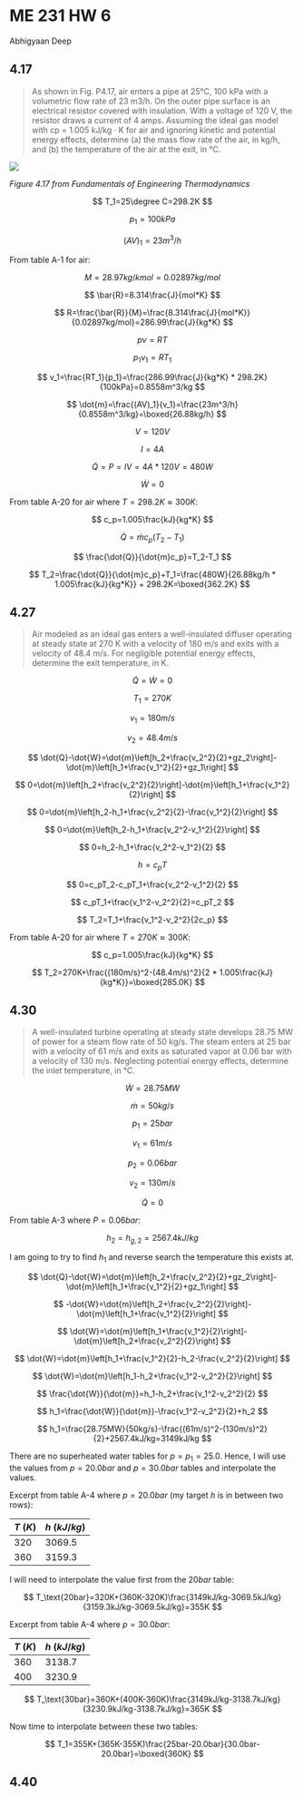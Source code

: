 # ME 231 HW 6

Abhigyaan Deep

## 4.17

> As shown in Fig. P4.17, air enters a pipe at 25°C, 100 kPa with a volumetric flow rate of 23 m3/h. On the outer pipe surface is an electrical resistor covered with insulation. With a voltage of 120 V, the resistor draws a current of 4 amps. Assuming the ideal gas model with cp = 1.005 kJ/kg · K for air and ignoring kinetic and potential energy effects, determine (a) the mass flow rate of the air, in kg/h, and (b) the temperature of the air at the exit, in °C.

![](https://i.imgur.com/QAorsO3.png)

_Figure 4.17 from Fundamentals of Engineering Thermodynamics_

$$
T_1=25\degree C=298.2K
$$

$$
p_1=100kPa
$$

$$
(AV)_1=23m^3/h
$$

From table A-1 for air:

$$
M=28.97kg/kmol=0.02897kg/mol
$$

$$
\bar{R}=8.314\frac{J}{mol*K}
$$

$$
R=\frac{\bar{R}}{M}=\frac{8.314\frac{J}{mol*K}}{0.02897kg/mol}=286.99\frac{J}{kg*K}
$$

$$
pv=RT
$$

$$
p_1v_1=RT_1
$$

$$
v_1=\frac{RT_1}{p_1}=\frac{286.99\frac{J}{kg*K} * 298.2K}{100kPa}=0.8558m^3/kg
$$

$$
\dot{m}=\frac{(AV)_1}{v_1}=\frac{23m^3/h}{0.8558m^3/kg}=\boxed{26.88kg/h}
$$

$$
V=120V
$$

$$
I=4A
$$

$$
\dot{Q} = P = IV = 4A * 120V = 480W
$$

$$
\dot{W}=0
$$

From table A-20 for air where $T=298.2K\approx300K$:

$$
c_p=1.005\frac{kJ}{kg*K}
$$

$$
\dot{Q}=\dot{m}c_p(T_2-T_1)
$$

$$
\frac{\dot{Q}}{\dot{m}c_p}=T_2-T_1
$$

$$
T_2=\frac{\dot{Q}}{\dot{m}c_p}+T_1=\frac{480W}{26.88kg/h * 1.005\frac{kJ}{kg*K}} + 298.2K=\boxed{362.2K}
$$

## 4.27

> Air modeled as an ideal gas enters a well-insulated diffuser operating at steady state at 270 K with a velocity of 180 m/s and exits with a velocity of 48.4 m/s. For negligible potential energy effects, determine the exit temperature, in K.

$$
\dot{Q}=\dot{W}=0
$$

$$
T_1=270K
$$

$$
v_1=180m/s
$$

$$
v_2=48.4m/s
$$

$$
\dot{Q}-\dot{W}=\dot{m}\left[h_2+\frac{v_2^2}{2}+gz_2\right]-\dot{m}\left[h_1+\frac{v_1^2}{2}+gz_1\right]
$$

$$
0=\dot{m}\left[h_2+\frac{v_2^2}{2}\right]-\dot{m}\left[h_1+\frac{v_1^2}{2}\right]
$$

$$
0=\dot{m}\left[h_2-h_1+\frac{v_2^2}{2}-\frac{v_1^2}{2}\right]
$$

$$
0=\dot{m}\left[h_2-h_1+\frac{v_2^2-v_1^2}{2}\right]
$$

$$
0=h_2-h_1+\frac{v_2^2-v_1^2}{2}
$$

$$
h=c_pT
$$

$$
0=c_pT_2-c_pT_1+\frac{v_2^2-v_1^2}{2}
$$

$$
c_pT_1+\frac{v_1^2-v_2^2}{2}=c_pT_2
$$

$$
T_2=T_1+\frac{v_1^2-v_2^2}{2c_p}
$$

From table A-20 for air where $T=270K\approx300K$:

$$
c_p=1.005\frac{kJ}{kg*K}
$$

$$
T_2=270K+\frac{(180m/s)^2-(48.4m/s)^2}{2 * 1.005\frac{kJ}{kg*K}}=\boxed{285.0K}
$$

## 4.30

> A well-insulated turbine operating at steady state develops 28.75 MW of power for a steam flow rate of 50 kg/s. The steam enters at 25 bar with a velocity of 61 m/s and exits as saturated vapor at 0.06 bar with a velocity of 130 m/s. Neglecting potential energy effects, determine the inlet temperature, in °C.

$$
\dot{W}=28.75MW
$$

$$
\dot{m}=50kg/s
$$

$$
p_1=25bar
$$

$$
v_1=61m/s
$$

$$
p_2=0.06bar
$$

$$
v_2=130m/s
$$

$$
\dot{Q}=0
$$

From table A-3 where $P=0.06bar$:

$$
h_2=h_{g,2}=2567.4kJ/kg
$$

I am going to try to find $h_1$ and reverse search the temperature this exists at.

$$
\dot{Q}-\dot{W}=\dot{m}\left[h_2+\frac{v_2^2}{2}+gz_2\right]-\dot{m}\left[h_1+\frac{v_1^2}{2}+gz_1\right]
$$

$$
-\dot{W}=\dot{m}\left[h_2+\frac{v_2^2}{2}\right]-\dot{m}\left[h_1+\frac{v_1^2}{2}\right]
$$

$$
\dot{W}=\dot{m}\left[h_1+\frac{v_1^2}{2}\right]-\dot{m}\left[h_2+\frac{v_2^2}{2}\right]
$$

$$
\dot{W}=\dot{m}\left[h_1+\frac{v_1^2}{2}-h_2-\frac{v_2^2}{2}\right]
$$

$$
\dot{W}=\dot{m}\left[h_1-h_2+\frac{v_1^2-v_2^2}{2}\right]
$$

$$
\frac{\dot{W}}{\dot{m}}=h_1-h_2+\frac{v_1^2-v_2^2}{2}
$$

$$
h_1=\frac{\dot{W}}{\dot{m}}-\frac{v_1^2-v_2^2}{2}+h_2
$$

$$
h_1=\frac{28.75MW}{50kg/s}-\frac{(61m/s)^2-(130m/s)^2}{2}+2567.4kJ/kg=3149kJ/kg
$$

There are no superheated water tables for $p=p_1=25.0$. Hence, I will use the values from $p=20.0bar$ and $p=30.0bar$ tables and interpolate the values.

Excerpt from table A-4 where $p=20.0bar$ (my target $h$ is in between two rows):

| $T\ (K)$ | $h\ (kJ/kg)$ |
| -------- | ------------ |
| $320$    | $3069.5$     |
| $360$    | $3159.3$     |

I will need to interpolate the value first from the $20bar$ table:

$$
T_\text{20bar}=320K+(360K-320K)\frac{3149kJ/kg-3069.5kJ/kg}{3159.3kJ/kg-3069.5kJ/kg}=355K
$$

Excerpt from table A-4 where $p=30.0bar$:

| $T\ (K)$ | $h\ (kJ/kg)$ |
| -------- | ------------ |
| $360$    | $3138.7$     |
| $400$    | $3230.9$     |

$$
T_\text{30bar}=360K+(400K-360K)\frac{3149kJ/kg-3138.7kJ/kg}{3230.9kJ/kg-3138.7kJ/kg}=365K
$$

Now time to interpolate between these two tables:

$$
T_1=355K+(365K-355K)\frac{25bar-20.0bar}{30.0bar-20.0bar}=\boxed{360K}
$$

## 4.40

